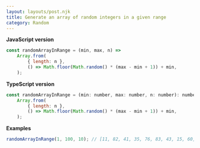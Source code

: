 ```yaml
---
layout: layouts/post.njk
title: Generate an array of random integers in a given range
category: Random
---
```


**JavaScript version**

```js
const randomArrayInRange = (min, max, n) =>
	Array.from(
		{ length: n },
		() => Math.floor(Math.random() * (max - min + 1)) + min,
	);
```

**TypeScript version**

```js
const randomArrayInRange = (min: number, max: number, n: number): number[] =>
	Array.from(
		{ length: n },
		() => Math.floor(Math.random() * (max - min + 1)) + min,
	);
```

**Examples**

```js
randomArrayInRange(1, 100, 10); // [11, 82, 41, 35, 76, 83, 43, 15, 60, 54]
```
